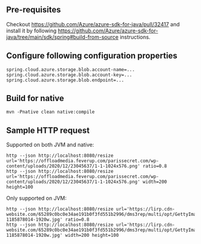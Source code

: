 ## Pre-requisites

Checkout https://github.com/Azure/azure-sdk-for-java/pull/32417 and install it by following https://github.com/Azure/azure-sdk-for-java/tree/main/sdk/spring#build-from-source instructions.

## Configure following configuration properties

```
spring.cloud.azure.storage.blob.account-name=...
spring.cloud.azure.storage.blob.account-key=...
spring.cloud.azure.storage.blob.endpoint=...
```

## Build for native

```
mvn -Pnative clean native:compile
```

## Sample HTTP request

Supported on both JVM and native:
```
http --json http://localhost:8080/resize url='https://offloadmedia.feverup.com/parissecret.com/wp-content/uploads/2020/12/23045637/1-1-1024x576.png' ratio=0.8
http --json http://localhost:8080/resize url='https://offloadmedia.feverup.com/parissecret.com/wp-content/uploads/2020/12/23045637/1-1-1024x576.png' width=200 height=100
```

Only supported on JVM:
```
http --json http://localhost:8080/resize url='https://lirp.cdn-website.com/65289c0bc0e34ae191b0f3fd551b2996/dms3rep/multi/opt/GettyImages-1185878014-1920w.jpg' ratio=0.8
http --json http://localhost:8080/resize url='https://lirp.cdn-website.com/65289c0bc0e34ae191b0f3fd551b2996/dms3rep/multi/opt/GettyImages-1185878014-1920w.jpg' width=200 height=100
```